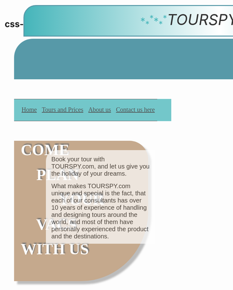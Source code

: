 # css-trials

<html>
<head>

<link rel="shortcut icon" href="\\C:\Users\Sony\Desktop\CSS\icon.png">
<title>www.tourspy.com</title>

<style>

#xyz{font-family:Berlin Sans FB; font-size:20px;}

div.outerbox{
margin:30px;
background-color: #5799A8;
height:130px;
width:1240px;
border-top-left-radius:60px;
border-bottom-right-radius:60px;
}

div.innerbox{
position:absolute;
top:15px;
border-style:solid;
border-color: #5799A8;
border-width:3px;
height: 95px;
width:1252px;
margin:30px;
background: linear-gradient(to right, #45B5BA , #ffffff, #45B5BA);
border-top-left-radius:40px;
border-bottom-right-radius:40px;
}

div.box{
height: 450px;
width: 430px;
margin: 30px;
background-color: #996633;
  opacity: 0.55;
box-shadow: 10px 10px 5px #888888;
border-top-right-radius:60px;
border-bottom-right-radius:50%;
text-shadow: 3px -4px 3px black;
}

div.box p{
color: white; font-size:50px; font-family:Bradley Hand ITC; font-weight: bold; margin: 5%;
}

div.box1{
border-top-left-radius:35px;
position: absolute;
top:480px;
left:330px;
height: 300px;
width: 350px;
margin: 30px;
background-color: white;
  opacity: 0.7;
}

div.box1 p{
font-size:20px; font-family:Arial; margin: 5%;
}

</style>

</head>
<body background="\\C:\Users\Sony\Desktop\CSS\BG1.jpg" link="white" vlink="white">
<div class="outerbox">
   <div class="innerbox">
      <p align="center"><font size="6" color="#45B5BA">*<sub>*</sub><sup>*</sup>*<sub>*</sub><sup>*</sup></font><i><font size="7" color="#303030">TOURSPY.com</font></i><font size="6" color="#45B5BA"><sup>*</sup><sub>*</sub>*<sup>*</sup><sub>*</sub>*</font></p>
   </div>
</div>
<br>

<table style="opacity:0.75; margin-left:30px;" bgcolor="#45B5BA" border="0" width="1280" cellpadding="10">
<tr>
<td></td>
<td><a href="\\C:\Users\Sony\Desktop\CSS\Home.html"><center><p ID="xyz">Home</p></center></a></td>
<td><a href="\\C:\Users\Sony\Desktop\CSS\Tours.html"><center><p ID="xyz">Tours and Prices</p></center></a></td>
<td><a href="\\C:\Users\Sony\Desktop\CSS\About.html"><center><p ID="xyz">About us</p></center></a></td>
<td><a href="\\C:\Users\Sony\Desktop\CSS\Contact.html"><center><p ID="xyz">Contact us here</p></center></a></td>
</tr>
</table><br>
<div class="box">
<p align="left"><b>COME</b></p>
<p align="left"><b>&nbsp &nbsp PLAN</b></p>
<p align="center"><b>YOUR</b></p>
<p align="left"><b>&nbsp &nbsp VACS</b></p>
<p align="left"><b>WITH US</b></p>
 </div>
<div class="box1">
<p>Book your tour with TOURSPY.com, and let us give you the holiday of your dreams.</p><p> What makes TOURSPY.com unique and special is the fact, that each of our consultants has over 10 years of experience of handling and designing tours around the world, and most of them have personally experienced the product and the destinations.</p>
</div>
</body>
</html>

<!--
//gradients
//div element
//opacity
//box-shadow
//text-shadow
//rounded corners-->
